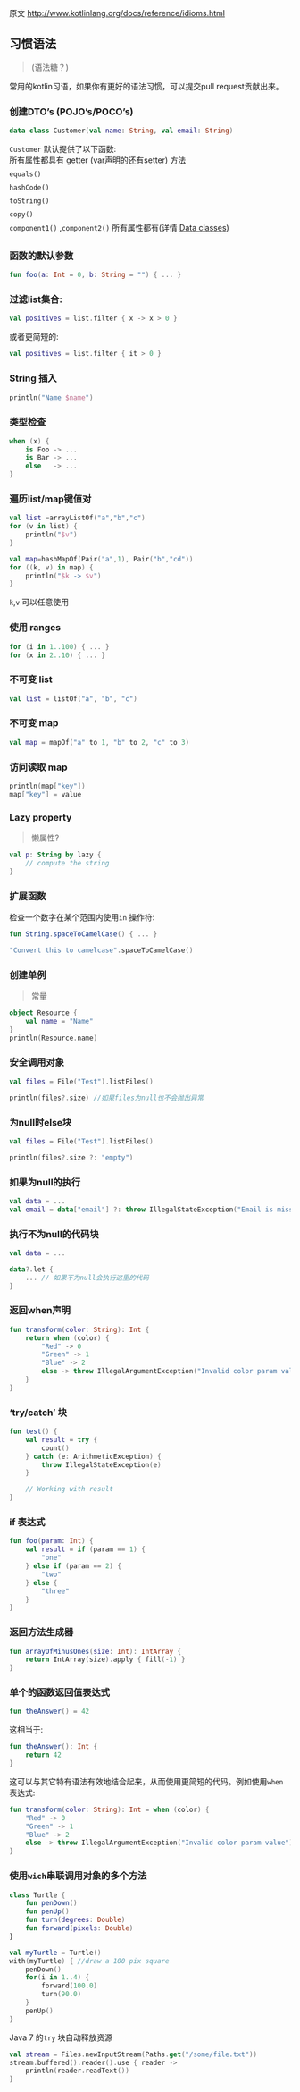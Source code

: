 原文 http://www.kotlinlang.org/docs/reference/idioms.html

## 习惯语法
>(语法糖？)   

常用的kotlin习语，如果你有更好的语法习惯，可以提交pull request贡献出来。

### 创建DTO’s (POJO’s/POCO’s)
```kotlin
data class Customer(val name: String, val email: String)
```
`Customer` 默认提供了以下函数:   
&#151;  所有属性都具有 getter (var声明的还有setter) 方法   
&#151;  `equals()`   
&#151;  `hashCode()`   
&#151;  `toString()`   
&#151;  `copy()`    
&#151;  `component1()` ,`component2()` 所有属性都有(详情 <a href="http://www.kotlinlang.org/docs/reference/data-classes.html" target= "_blank">Data classes</a>)



### 函数的默认参数
```kotlin
fun foo(a: Int = 0, b: String = "") { ... }
```

### 过滤list集合:
```kotlin
val positives = list.filter { x -> x > 0 }
```
或者更简短的:
```kotlin
val positives = list.filter { it > 0 }
```


### String 插入
```kotlin
println("Name $name")
```


### 类型检查
```kotlin
when (x) {
    is Foo -> ...
    is Bar -> ...
    else   -> ...
}
```

### 遍历list/map键值对
```kotlin
val list =arrayListOf("a","b","c")
for (v in list) {
    println("$v")
}

val map=hashMapOf(Pair("a",1), Pair("b","cd"))
for ((k, v) in map) {
    println("$k -> $v")
}
```
`k`,`v` 可以任意使用


### 使用 ranges
```kotlin
for (i in 1..100) { ... }
for (x in 2..10) { ... }
```

### 不可变 list
```kotlin
val list = listOf("a", "b", "c")
```


### 不可变 map
```kotlin
val map = mapOf("a" to 1, "b" to 2, "c" to 3)
```


### 访问读取 map
```kotlin
println(map["key"])
map["key"] = value
```

### Lazy property
> 懒属性?

```kotlin
val p: String by lazy {
    // compute the string
}
```


### 扩展函数
检查一个数字在某个范围内使用`in` 操作符:
```kotlin
fun String.spaceToCamelCase() { ... }

"Convert this to camelcase".spaceToCamelCase()
```


### 创建单例
> 常量

```kotlin
object Resource {
    val name = "Name"
}
println(Resource.name)
```

### 安全调用对象
```kotlin
val files = File("Test").listFiles()

println(files?.size) //如果files为null也不会抛出异常
```

### 为null时else块
```kotlin
val files = File("Test").listFiles()

println(files?.size ?: "empty")
```

### 如果为null的执行
```kotlin
val data = ...
val email = data["email"] ?: throw IllegalStateException("Email is missing!")
```

### 执行不为null的代码块
```kotlin
val data = ...

data?.let {
    ... // 如果不为null会执行这里的代码
}
```

### 返回when声明
```kotlin
fun transform(color: String): Int {
    return when (color) {
        "Red" -> 0
        "Green" -> 1
        "Blue" -> 2
        else -> throw IllegalArgumentException("Invalid color param value")
    }
}
```

### ‘try/catch’ 块
```kotlin
fun test() {
    val result = try {
        count()
    } catch (e: ArithmeticException) {
        throw IllegalStateException(e)
    }

    // Working with result
}
```

### if 表达式
```kotlin
fun foo(param: Int) {
    val result = if (param == 1) {
        "one"
    } else if (param == 2) {
        "two"
    } else {
        "three"
    }
}
```

### 返回方法生成器
```kotlin
fun arrayOfMinusOnes(size: Int): IntArray {
    return IntArray(size).apply { fill(-1) }
}
```

### 单个的函数返回值表达式
```kotlin
fun theAnswer() = 42
```
这相当于:
```kotlin
fun theAnswer(): Int {
    return 42
}
```
这可以与其它特有语法有效地结合起来，从而使用更简短的代码。例如使用`when` 表达式:
```kotlin
fun transform(color: String): Int = when (color) {
    "Red" -> 0
    "Green" -> 1
    "Blue" -> 2
    else -> throw IllegalArgumentException("Invalid color param value")
}
```


### 使用`wich`串联调用对象的多个方法
```kotlin
class Turtle {
    fun penDown()
    fun penUp()
    fun turn(degrees: Double)
    fun forward(pixels: Double)
}

val myTurtle = Turtle()
with(myTurtle) { //draw a 100 pix square
    penDown()
    for(i in 1..4) {
        forward(100.0)
        turn(90.0)
    }
    penUp()
}
```

Java 7 的`try` 块自动释放资源
```kotlin
val stream = Files.newInputStream(Paths.get("/some/file.txt"))
stream.buffered().reader().use { reader ->
    println(reader.readText())
}
```
